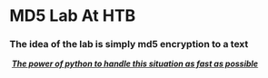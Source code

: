 # MD5 Lab At HTB

### The idea of the lab is simply md5 encryption to a text

​					<u>***The power of python to handle this situation as fast as possible***</u>

